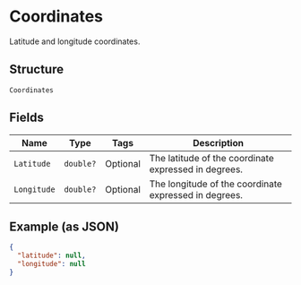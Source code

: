 
# Coordinates

Latitude and longitude coordinates.

## Structure

`Coordinates`

## Fields

| Name | Type | Tags | Description |
|  --- | --- | --- | --- |
| `Latitude` | `double?` | Optional | The latitude of the coordinate expressed in degrees. |
| `Longitude` | `double?` | Optional | The longitude of the coordinate expressed in degrees. |

## Example (as JSON)

```json
{
  "latitude": null,
  "longitude": null
}
```


